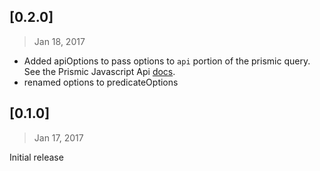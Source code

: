 ## [0.2.0]
> Jan 18, 2017 
* Added apiOptions to pass options to ```api``` portion of the prismic query. See the Prismic Javascript Api [docs](http://prismicio.github.io/javascript-kit/Api.html).
* renamed  options to predicateOptions


## [0.1.0]
> Jan 17, 2017 

Initial release
